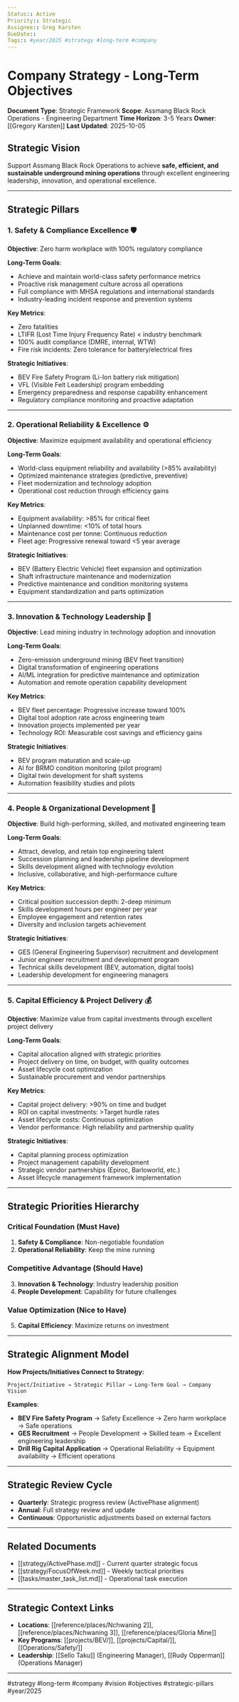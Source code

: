 ```yaml
---
Status:: Active
Priority:: Strategic
Assignee:: Greg Karsten
DueDate::
Tags:: #year/2025 #strategy #long-term #company
---
```


# Company Strategy - Long-Term Objectives

**Document Type**: Strategic Framework
**Scope**: Assmang Black Rock Operations - Engineering Department
**Time Horizon**: 3-5 Years
**Owner**: [[Gregory Karsten]]
**Last Updated**: 2025-10-05

## Strategic Vision

Support Assmang Black Rock Operations to achieve **safe, efficient, and sustainable underground mining operations** through excellent engineering leadership, innovation, and operational excellence.

---

## Strategic Pillars

### 1. Safety & Compliance Excellence 🛡️

**Objective**: Zero harm workplace with 100% regulatory compliance

**Long-Term Goals**:
- Achieve and maintain world-class safety performance metrics
- Proactive risk management culture across all operations
- Full compliance with MHSA regulations and international standards
- Industry-leading incident response and prevention systems

**Key Metrics**:
- Zero fatalities
- LTIFR (Lost Time Injury Frequency Rate) < industry benchmark
- 100% audit compliance (DMRE, internal, WTW)
- Fire risk incidents: Zero tolerance for battery/electrical fires

**Strategic Initiatives**:
- BEV Fire Safety Program (Li-Ion battery risk mitigation)
- VFL (Visible Felt Leadership) program embedding
- Emergency preparedness and response capability enhancement
- Regulatory compliance monitoring and proactive adaptation

---

### 2. Operational Reliability & Excellence ⚙️

**Objective**: Maximize equipment availability and operational efficiency

**Long-Term Goals**:
- World-class equipment reliability and availability (>85% availability)
- Optimized maintenance strategies (predictive, preventive)
- Fleet modernization and technology adoption
- Operational cost reduction through efficiency gains

**Key Metrics**:
- Equipment availability: >85% for critical fleet
- Unplanned downtime: <10% of total hours
- Maintenance cost per tonne: Continuous reduction
- Fleet age: Progressive renewal toward <5 year average

**Strategic Initiatives**:
- BEV (Battery Electric Vehicle) fleet expansion and optimization
- Shaft infrastructure maintenance and modernization
- Predictive maintenance and condition monitoring systems
- Equipment standardization and parts optimization

---

### 3. Innovation & Technology Leadership 🚀

**Objective**: Lead mining industry in technology adoption and innovation

**Long-Term Goals**:
- Zero-emission underground mining (BEV fleet transition)
- Digital transformation of engineering operations
- AI/ML integration for predictive maintenance and optimization
- Automation and remote operation capability development

**Key Metrics**:
- BEV fleet percentage: Progressive increase toward 100%
- Digital tool adoption rate across engineering team
- Innovation projects implemented per year
- Technology ROI: Measurable cost savings and efficiency gains

**Strategic Initiatives**:
- BEV program maturation and scale-up
- AI for BRMO condition monitoring (pilot program)
- Digital twin development for shaft systems
- Automation feasibility studies and pilots

---

### 4. People & Organizational Development 👥

**Objective**: Build high-performing, skilled, and motivated engineering team

**Long-Term Goals**:
- Attract, develop, and retain top engineering talent
- Succession planning and leadership pipeline development
- Skills development aligned with technology evolution
- Inclusive, collaborative, and high-performance culture

**Key Metrics**:
- Critical position succession depth: 2-deep minimum
- Skills development hours per engineer per year
- Employee engagement and retention rates
- Diversity and inclusion targets achievement

**Strategic Initiatives**:
- GES (General Engineering Supervisor) recruitment and development
- Junior engineer recruitment and development program
- Technical skills development (BEV, automation, digital tools)
- Leadership development for engineering managers

---

### 5. Capital Efficiency & Project Delivery 💰

**Objective**: Maximize value from capital investments through excellent project delivery

**Long-Term Goals**:
- Capital allocation aligned with strategic priorities
- Project delivery on time, on budget, with quality outcomes
- Asset lifecycle cost optimization
- Sustainable procurement and vendor partnerships

**Key Metrics**:
- Capital project delivery: >90% on time and budget
- ROI on capital investments: >Target hurdle rates
- Asset lifecycle costs: Continuous optimization
- Vendor performance: High reliability and partnership quality

**Strategic Initiatives**:
- Capital planning process optimization
- Project management capability development
- Strategic vendor partnerships (Epiroc, Barloworld, etc.)
- Asset lifecycle management framework implementation

---

## Strategic Priorities Hierarchy

### Critical Foundation (Must Have)
1. **Safety & Compliance**: Non-negotiable foundation
2. **Operational Reliability**: Keep the mine running

### Competitive Advantage (Should Have)
3. **Innovation & Technology**: Industry leadership position
4. **People Development**: Capability for future challenges

### Value Optimization (Nice to Have)
5. **Capital Efficiency**: Maximize returns on investment

---

## Strategic Alignment Model

**How Projects/Initiatives Connect to Strategy:**

```
Project/Initiative → Strategic Pillar → Long-Term Goal → Company Vision
```

**Examples**:
- **BEV Fire Safety Program** → Safety Excellence → Zero harm workplace → Safe operations
- **GES Recruitment** → People Development → Skilled team → Excellent engineering leadership
- **Drill Rig Capital Application** → Operational Reliability → Equipment availability → Efficient operations

---

## Strategic Review Cycle

- **Quarterly**: Strategic progress review (ActivePhase alignment)
- **Annual**: Full strategy review and update
- **Continuous**: Opportunistic adjustments based on external factors

---

## Related Documents

- [[strategy/ActivePhase.md]] - Current quarter strategic focus
- [[strategy/FocusOfWeek.md]] - Weekly tactical priorities
- [[tasks/master_task_list.md]] - Operational task execution

---

## Strategic Context Links

- **Locations**: [[reference/places/Nchwaning 2]], [[reference/places/Nchwaning 3]], [[reference/places/Gloria Mine]]
- **Key Programs**: [[projects/BEV/]], [[projects/Capital/]], [[Operations/Safety/]]
- **Leadership**: [[Sello Taku]] (Engineering Manager), [[Rudy Opperman]] (Operations Manager)

---

#strategy #long-term #company #vision #objectives #strategic-pillars #year/2025
